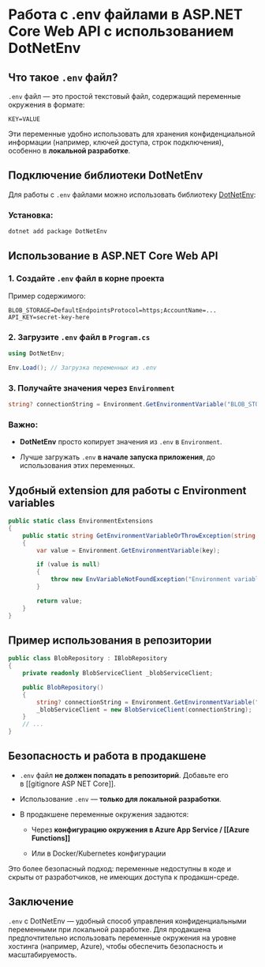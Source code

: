 # Работа с .env файлами в ASP.NET Core Web API с использованием DotNetEnv

## Что такое `.env` файл?

`.env` файл — это простой текстовый файл, содержащий переменные окружения в формате:

```
KEY=VALUE
```

Эти переменные удобно использовать для хранения конфиденциальной информации (например, ключей доступа, строк подключения), особенно в **локальной разработке**.

## Подключение библиотеки DotNetEnv

Для работы с `.env` файлами можно использовать библиотеку [DotNetEnv](https://www.nuget.org/packages/DotNetEnv/):

### Установка:

```bash
dotnet add package DotNetEnv
```

## Использование в ASP.NET Core Web API

### 1. Создайте `.env` файл в корне проекта

Пример содержимого:

```
BLOB_STORAGE=DefaultEndpointsProtocol=https;AccountName=...
API_KEY=secret-key-here
```

### 2. Загрузите `.env` файл в `Program.cs`

```csharp
using DotNetEnv;

Env.Load(); // Загрузка переменных из .env
```

### 3. Получайте значения через `Environment`

```csharp
string? connectionString = Environment.GetEnvironmentVariable("BLOB_STORAGE");
```

### Важно:

- **DotNetEnv** просто копирует значения из `.env` в `Environment`.
    
- Лучше загружать `.env` **в начале запуска приложения**, до использования этих переменных.
    

## Удобный extension для работы с Environment variables

``` csharp
public static class EnvironmentExtensions
{
    public static string GetEnvironmentVariableOrThrowException(string key)
    {
        var value = Environment.GetEnvironmentVariable(key);

        if (value is null)
        {
            throw new EnvVariableNotFoundException("Environment variable not found: " + key, key);
        }

        return value;
    }
}
```

## Пример использования в репозитории

```csharp
public class BlobRepository : IBlobRepository
{
    private readonly BlobServiceClient _blobServiceClient;

    public BlobRepository()
    {
        string? connectionString = Environment.GetEnvironmentVariable("BLOB_STORAGE");
        _blobServiceClient = new BlobServiceClient(connectionString);
    }
    // ...
}
```

## Безопасность и работа в продакшене

- `.env` файл **не должен попадать в репозиторий**. Добавьте его в [[gitignore ASP NET Core]].
    
- Использование `.env` — **только для локальной разработки**.
    
- В продакшене переменные окружения задаются:
    
    - Через **конфигурацию окружения в Azure App Service / [[Azure Functions]]**
        
    - Или в Docker/Kubernetes конфигурации
        

Это более безопасный подход: переменные недоступны в коде и скрыты от разработчиков, не имеющих доступа к продакшн-среде.

## Заключение

`.env` с DotNetEnv — удобный способ управления конфиденциальными переменными при локальной разработке. Для продакшена предпочтительно использовать переменные окружения на уровне хостинга (например, Azure), чтобы обеспечить безопасность и масштабируемость.